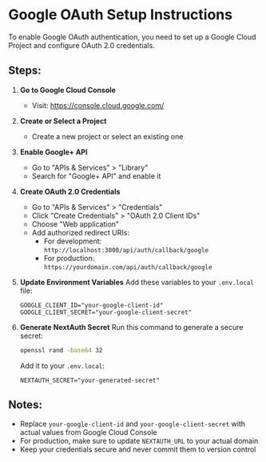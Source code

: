 # Google OAuth Setup Instructions

To enable Google OAuth authentication, you need to set up a Google Cloud Project and configure OAuth 2.0 credentials.

## Steps:

1. **Go to Google Cloud Console**
   - Visit: https://console.cloud.google.com/

2. **Create or Select a Project**
   - Create a new project or select an existing one

3. **Enable Google+ API**
   - Go to "APIs & Services" > "Library"
   - Search for "Google+ API" and enable it

4. **Create OAuth 2.0 Credentials**
   - Go to "APIs & Services" > "Credentials"
   - Click "Create Credentials" > "OAuth 2.0 Client IDs"
   - Choose "Web application"
   - Add authorized redirect URIs:
     - For development: `http://localhost:3000/api/auth/callback/google`
     - For production: `https://yourdomain.com/api/auth/callback/google`

5. **Update Environment Variables**
   Add these variables to your `.env.local` file:
   ```
   GOOGLE_CLIENT_ID="your-google-client-id"
   GOOGLE_CLIENT_SECRET="your-google-client-secret"
   ```

6. **Generate NextAuth Secret**
   Run this command to generate a secure secret:
   ```bash
   openssl rand -base64 32
   ```
   
   Add it to your `.env.local`:
   ```
   NEXTAUTH_SECRET="your-generated-secret"
   ```

## Notes:
- Replace `your-google-client-id` and `your-google-client-secret` with actual values from Google Cloud Console
- For production, make sure to update `NEXTAUTH_URL` to your actual domain
- Keep your credentials secure and never commit them to version control 